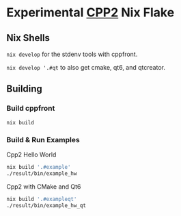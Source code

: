 # Experimental [CPP2](https://github.com/hsutter/cppfront) Nix Flake

## Nix Shells

`nix develop` for the stdenv tools with cppfront.

`nix develop '.#qt` to also get cmake, qt6, and qtcreator.

## Building

### Build cppfront

`nix build`

### Build & Run Examples

Cpp2 Hello World
```sh
nix build '.#example'
./result/bin/example_hw
```

Cpp2 with CMake and Qt6
```sh
nix build '.#exampleqt'
./result/bin/example_hw_qt
```
